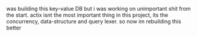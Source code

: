 was building this key-value DB but i was working on unimportant shit from the start. actix isnt the most important thing in this project, its the concurrency, data-structure and query lexer.
so now im rebuilding this better

